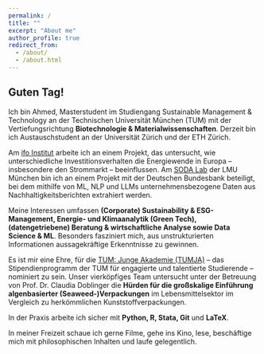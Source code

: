 ```yaml
---
permalink: /
title: ""
excerpt: "About me"
author_profile: true
redirect_from: 
  - /about/
  - /about.html
---
```

## Guten Tag!
Ich bin Ahmed, Masterstudent im Studiengang Sustainable Management & Technology an der Technischen Universität München (TUM) mit der Vertiefungsrichtung **Biotechnologie & Materialwissenschaften**. Derzeit bin ich Austauschstudent an der Universität Zürich und der ETH Zürich.

Am <a href="https://www.ifo.de/en/ifo-homepage" target="_blank">ifo Institut</a> arbeite ich an einem Projekt, das untersucht, wie unterschiedliche Investitionsverhalten die Energiewende in Europa – insbesondere den Strommarkt – beeinflussen. Am <a href="https://www.stat.lmu.de/soda/en/" target="_blank">SODA Lab</a> der LMU München bin ich an einem Projekt mit der Deutschen Bundesbank beteiligt, bei dem mithilfe von ML, NLP und LLMs unternehmensbezogene Daten aus Nachhaltigkeitsberichten extrahiert werden.

Meine Interessen umfassen **(Corporate) Sustainability & ESG-Management, Energie- und Klimaanalytik (Green Tech), (datengetriebene) Beratung & wirtschaftliche Analyse sowie Data Science & ML**. Besonders fasziniert mich, aus unstrukturierten Informationen aussagekräftige Erkenntnisse zu gewinnen.

Es ist mir eine Ehre, für die <a href="https://www.ja.tum.de/ja/projekte/class-2025/kunst/" target="_blank">TUM: Junge Akademie (TUMJA)</a> – das Stipendienprogramm der TUM für engagierte und talentierte Studierende – nominiert zu sein. Unser vierköpfiges Team untersucht unter der Betreuung von Prof. Dr. Claudia Doblinger die **Hürden für die großskalige Einführung algenbasierter (Seaweed-)Verpackungen** im Lebensmittelsektor im Vergleich zu herkömmlichen Kunststoffverpackungen.

In der Praxis arbeite ich sicher mit **Python, R, Stata, Git** und **LaTeX**.

In meiner Freizeit schaue ich gerne Filme, gehe ins Kino, lese, beschäftige mich mit philosophischen Inhalten und laufe gelegentlich.



